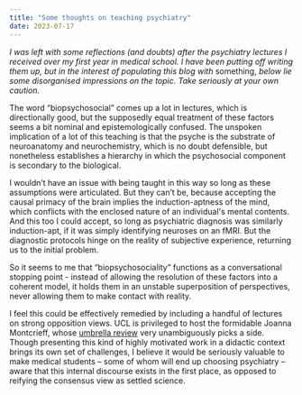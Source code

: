 ```yaml
---
title: "Some thoughts on teaching psychiatry"
date: 2023-07-17
---
```

*I was left with some reflections (and doubts) after the psychiatry lectures I received over my first year in medical school. I have been putting off writing them up, but in the interest of populating this blog with* something, *below lie some disorganised impressions on the topic. Take seriously at your own caution.*

The word “biopsychosocial” comes up a lot in lectures, which is directionally good, but the supposedly equal treatment of these factors seems a bit nominal and epistemologically confused. The unspoken implication of a lot of this teaching is that the psyche is the substrate of neuroanatomy and neurochemistry, which is no doubt defensible, but nonetheless establishes a hierarchy in which the psychosocial component is secondary to the biological.

I wouldn’t have an issue with being taught in this way so long as these assumptions were articulated. But they can’t be, because accepting the causal primacy of the brain implies the induction-aptness of the mind, which conflicts with the enclosed nature of an individual's mental contents. And this too I could accept, so long as psychiatric diagnosis was similarly induction-apt, if it was simply identifying neuroses on an fMRI. But the diagnostic protocols hinge on the reality of subjective experience, returning us to the initial problem.

So it seems to me that “biopsychosociality” functions as a conversational stopping point - instead of allowing the resolution of these factors into a coherent model, it holds them in an unstable superposition of perspectives, never allowing them to make contact with reality.

I feel this could be effectively remedied by including a handful of lectures on strong opposition views. UCL is privileged to host the formidable Joanna Montcrieff, whose [umbrella review](https://www.nature.com/articles/s41380-022-01661-0) very unambiguously picks a side. Though presenting this kind of highly motivated work in a didactic context brings its own set of challenges, I believe it would be seriously valuable to make medical students – some of whom will end up choosing psychiatry – aware that this internal discourse exists in the first place, as opposed to reifying the consensus view as settled science.


